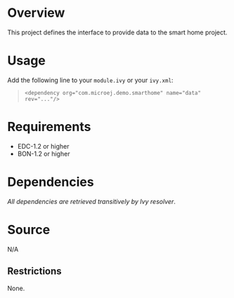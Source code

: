 # Overview
This project defines the interface to provide data to the smart home project.

# Usage
Add the following line to your `module.ivy` or your `ivy.xml`:
> `<dependency org="com.microej.demo.smarthome" name="data" rev="..."/>`

# Requirements
  - EDC-1.2 or higher
  - BON-1.2 or higher

# Dependencies
_All dependencies are retrieved transitively by Ivy resolver_.

# Source
N/A

## Restrictions
None.